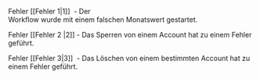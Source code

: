 Fehler [[Fehler 1|1]] 
	-  Der Workflow wurde mit einem falschen Monatswert gestartet. 

Fehler [[Fehler 2 |2]]
	- Das Sperren von einem Account hat zu einem Fehler geführt.

Fehler [[Fehler 3|3]] 
	-  Das Löschen von einem bestimmten Account hat zu einem Fehler geführt. 